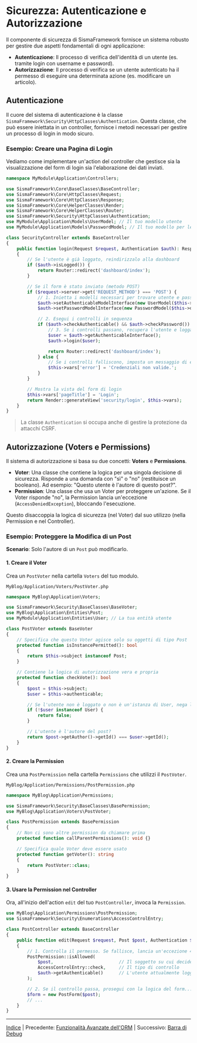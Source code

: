 # Sicurezza: Autenticazione e Autorizzazione

Il componente di sicurezza di SismaFramework fornisce un sistema robusto per gestire due aspetti fondamentali di ogni applicazione:

*   **Autenticazione**: Il processo di verifica dell'identità di un utente (es. tramite login con username e password).
*   **Autorizzazione**: Il processo di verifica se un utente autenticato ha il permesso di eseguire una determinata azione (es. modificare un articolo).

## Autenticazione

Il cuore del sistema di autenticazione è la classe `SismaFramework\Security\HttpClasses\Authentication`. Questa classe, che può essere iniettata in un controller, fornisce i metodi necessari per gestire un processo di login in modo sicuro.

### Esempio: Creare una Pagina di Login

Vediamo come implementare un'action del controller che gestisce sia la visualizzazione del form di login sia l'elaborazione dei dati inviati.

```php
namespace MyModule\Application\Controllers;

use SismaFramework\Core\BaseClasses\BaseController;
use SismaFramework\Core\HttpClasses\Request;
use SismaFramework\Core\HttpClasses\Response;
use SismaFramework\Core\HelperClasses\Render;
use SismaFramework\Core\HelperClasses\Router;
use SismaFramework\Security\HttpClasses\Authentication;
use MyModule\Application\Models\UserModel; // Il tuo modello utente
use MyModule\Application\Models\PasswordModel; // Il tuo modello per le password

class SecurityController extends BaseController
{
    public function login(Request $request, Authentication $auth): Response
    {
        // Se l'utente è già loggato, reindirizzalo alla dashboard
        if ($auth->isLogged()) {
            return Router::redirect('dashboard/index');
        }

        // Se il form è stato inviato (metodo POST)
        if ($request->server->get('REQUEST_METHOD') === 'POST') {
            // 1. Inietta i modelli necessari per trovare utente e password
            $auth->setAuthenticableModelInterface(new UserModel($this->dataMapper));
            $auth->setPasswordModelInterface(new PasswordModel($this->dataMapper));

            // 2. Esegui i controlli in sequenza
            if ($auth->checkAuthenticable() && $auth->checkPassword()) {
                // 3. Se i controlli passano, recupera l'utente e loggalo
                $user = $auth->getAuthenticableInterface();
                $auth->login($user);

                return Router::redirect('dashboard/index');
            } else {
                // Se i controlli falliscono, imposta un messaggio di errore
                $this->vars['error'] = 'Credenziali non valide.';
            }
        }

        // Mostra la vista del form di login
        $this->vars['pageTitle'] = 'Login';
        return Render::generateView('security/login', $this->vars);
    }
}
```

> La classe `Authentication` si occupa anche di gestire la protezione da attacchi CSRF.

## Autorizzazione (Voters e Permissions)

Il sistema di autorizzazione si basa su due concetti: **Voters** e **Permissions**.

*   **Voter**: Una classe che contiene la logica per una singola decisione di sicurezza. Risponde a una domanda con "sì" o "no" (restituisce un booleano). Ad esempio: "Questo utente è l'autore di questo post?".
*   **Permission**: Una classe che usa un Voter per proteggere un'azione. Se il Voter risponde "no", la Permission lancia un'eccezione (`AccessDeniedException`), bloccando l'esecuzione.

Questo disaccoppia la logica di sicurezza (nel Voter) dal suo utilizzo (nella Permission e nel Controller).

### Esempio: Proteggere la Modifica di un Post

**Scenario**: Solo l'autore di un `Post` può modificarlo.

#### 1. Creare il Voter

Crea un `PostVoter` nella cartella `Voters` del tuo modulo.

`MyBlog/Application/Voters/PostVoter.php`
```php
namespace MyBlog\Application\Voters;

use SismaFramework\Security\BaseClasses\BaseVoter;
use MyBlog\Application\Entities\Post;
use MyModule\Application\Entities\User; // La tua entità utente

class PostVoter extends BaseVoter
{
    // Specifica che questo Voter agisce solo su oggetti di tipo Post
    protected function isInstancePermitted(): bool
    {
        return $this->subject instanceof Post;
    }

    // Contiene la logica di autorizzazione vera e propria
    protected function checkVote(): bool
    {
        $post = $this->subject;
        $user = $this->authenticable;

        // Se l'utente non è loggato o non è un'istanza di User, nega l'accesso
        if (!$user instanceof User) {
            return false;
        }

        // L'utente è l'autore del post?
        return $post->getAuthor()->getId() === $user->getId();
    }
}
```

#### 2. Creare la Permission

Crea una `PostPermission` nella cartella `Permissions` che utilizzi il `PostVoter`.

`MyBlog/Application/Permissions/PostPermission.php`
```php
namespace MyBlog\Application\Permissions;

use SismaFramework\Security\BaseClasses\BasePermission;
use MyBlog\Application\Voters\PostVoter;

class PostPermission extends BasePermission
{
    // Non ci sono altre permission da chiamare prima
    protected function callParentPermissions(): void {}

    // Specifica quale Voter deve essere usato
    protected function getVoter(): string
    {
        return PostVoter::class;
    }
}
```

#### 3. Usare la Permission nel Controller

Ora, all'inizio dell'action `edit` del tuo `PostController`, invoca la `Permission`.

```php
use MyBlog\Application\Permissions\PostPermission;
use SismaFramework\Security\Enumerations\AccessControlEntry;

class PostController extends BaseController
{
    public function edit(Request $request, Post $post, Authentication $auth): Response
    {
        // 1. Controlla il permesso. Se fallisce, lancia un'eccezione 403.
        PostPermission::isAllowed(
            $post,                         // Il soggetto su cui decidere
            AccessControlEntry::check,     // Il tipo di controllo
            $auth->getAuthenticable()      // L'utente attualmente loggato
        );

        // 2. Se il controllo passa, prosegui con la logica del form...
        $form = new PostForm($post);
        // ...
    }
}
```

* * *

[Indice](index.md) | Precedente: [Funzionalità Avanzate dell'ORM](orm-additional-features.md) | Successivo: [Barra di Debug](debug-bar.md)
